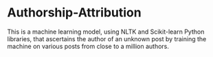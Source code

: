 # Authorship-Attribution
This is a machine learning model, using NLTK and Scikit-learn Python libraries, that ascertains the author of an unknown post by training the machine on various posts from close to a million authors.
